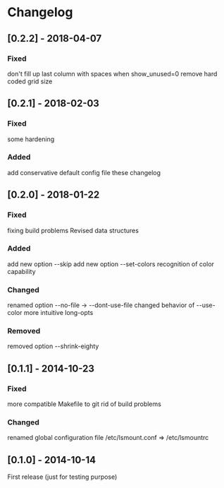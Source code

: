 # Changelog

## [0.2.2] - 2018-04-07
### Fixed
don't fill up last column with spaces when show_unused=0
remove hard coded grid size

## [0.2.1] - 2018-02-03
### Fixed
some hardening
### Added
add conservative default config file
these changelog

## [0.2.0] - 2018-01-22
### Fixed
fixing build problems
Revised data structures

### Added
add new option --skip
add new option --set-colors
recognition of color capability

### Changed
renamed option --no-file -> --dont-use-file
changed behavior of --use-color
more intuitive long-opts

### Removed
removed option --shrink-eighty

## [0.1.1] - 2014-10-23
### Fixed
more compatible Makefile to git rid of build problems

### Changed
renamed global configuration file /etc/lsmount.conf => /etc/lsmountrc

## [0.1.0] - 2014-10-14
First release (just for testing purpose)

